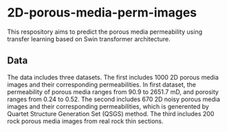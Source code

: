 # 2D-porous-media-perm-images
This respository aims to predict the porous media permeability using transfer learning based on Swin transformer architecture.
## Data
The data includes three datasets. The first includes 1000 2D porous media images and their corresponding permeabilities. In first dataset, the permeability of porous media ranges from 90.9 to 2651.7 mD, and
porosity ranges from 0.24 to 0.52. The second includes 670 2D noisy porous media images and their corresponding permeabilities, which is generented by Quartet Structure Generation Set (QSGS) method. The third includes 200 rock porous media images from real rock thin sections.
